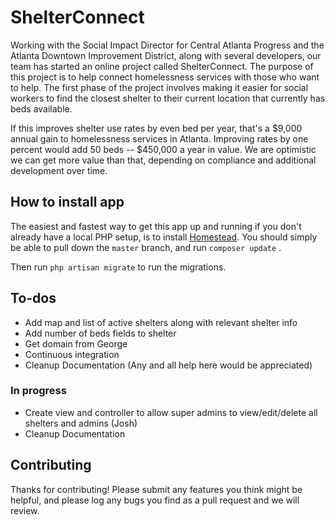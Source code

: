 # ShelterConnect

Working with the Social Impact Director for Central Atlanta Progress and the Atlanta Downtown Improvement District, along with several developers, our team has started an online project called ShelterConnect. The purpose of this project is to help connect homelessness services with those who want to help. The first phase of the project involves making it easier for social workers to find the closest shelter to their current location that currently has beds available.

If this improves shelter use rates by even bed per year, that's a $9,000 annual gain to homelessness services in Atlanta. Improving rates by one percent would add 50 beds -- $450,000 a year in value. We are optimistic we can get more value than that, depending on compliance and additional development over time.

## How to install app

The easiest and fastest way to get this app up and running if you don't already have a local PHP setup, is to install [Homestead](https://laravel.com/docs/5.2/homestead).
You should simply be able to pull down the `master` branch, and run
    ```
    composer update
    ```
.

Then run `php artisan migrate` to run the migrations.

## To-dos

* Add map and list of active shelters along with relevant shelter info
* Add number of beds fields to shelter
* Get domain from George
* Continuous integration
* Cleanup Documentation (Any and all help here would be appreciated)

### In progress

* Create view and controller to allow super admins to view/edit/delete all shelters and admins (Josh)
* Cleanup Documentation

## Contributing

Thanks for contributing! Please submit any features you think might be helpful, and please log any bugs you find as a pull request and we will review.


